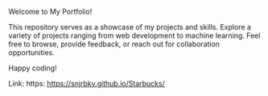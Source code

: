Welcome to My Portfolio!

This repository serves as a showcase of my projects and skills. Explore a variety of projects ranging from web development to machine learning. Feel free to browse, provide feedback, or reach out for collaboration opportunities.

Happy coding!

Link: https: https://snjrbkv.github.io/Starbucks/
